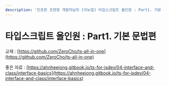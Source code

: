 ```yaml
---
description: '인프런 조현영 개발자님의 [리뉴얼] 타입스크립트 올인원 : Part1. 기본 문법편 강의와 교재를 공부하며 정리한 내용입니다.'
---
```


# 타입스크립트 올인원 : Part1. 기본 문법편



교재 : [https://github.com/ZeroCho/ts-all-in-one](https://github.com/ZeroCho/ts-all-in-one)

좋은 자료 : [https://ahnheejong.gitbook.io/ts-for-jsdev/04-interface-and-class/interface-basics](https://ahnheejong.gitbook.io/ts-for-jsdev/04-interface-and-class/interface-basics)
